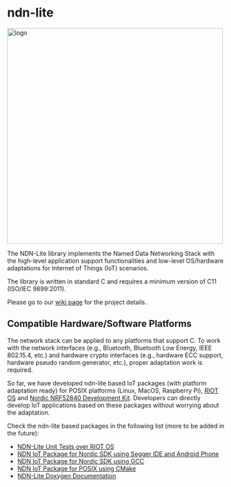 ndn-lite
========

<img src="https://zhiyi-zhang.com/images/ndn-lite-logo.jpg" alt="logo" width="500"/>

The NDN-Lite library implements the Named Data Networking Stack with the high-level application support functionalities and low-level OS/hardware adaptations for Internet of Things (IoT) scenarios.

The library is written in standard C and requires a minimum version of C11 (ISO/IEC 9899:2011).

Please go to our [wiki page](https://github.com/named-data-iot/ndn-lite/wiki) for the project details.

Compatible Hardware/Software Platforms
--------------------------------------

The network stack can be applied to any platforms that support C.
To work with the network interfaces (e.g., Bluetooth, Bluetooth Low Energy, IEEE 802.15.4, etc.) and hardware crypto interfaces (e.g., hardware ECC support, hardware pseudo random generator, etc.), proper adaptation work is required.

So far, we have developed ndn-lite based IoT packages (with platform adaptation ready) for POSIX platforms (Linux, MacOS, Raspberry Pi), [RIOT OS](https://www.riot-os.org/) and [Nordic NRF52840 Development Kit](https://www.nordicsemi.com/eng/Products/nRF52840-DK).
Developers can directly develop IoT applications based on these packages without worrying about the adaptation.

Check the ndn-lite based packages in the following list (more to be added in the future):

* [NDN-Lite Unit Tests over RIOT OS](https://github.com/named-data-iot/ndn-lite-test-over-riot)
* [NDN IoT Package for Nordic SDK using Segger IDE and Android Phone](https://github.com/named-data-iot/ndn-iot-package-over-nordic-sdk)
* [NDN IoT Package for Nordic SDK using GCC](https://github.com/named-data-iot/ndn-iot-package-over-nordic-sdk-gcc)
* [NDN IoT Package for POSIX using CMake](https://github.com/named-data-iot/ndn-iot-package-over-posix)
* [NDN-Lite Doxygen Documentation](https://zjkmxy.github.io/ndn-lite-docs/index.html)
